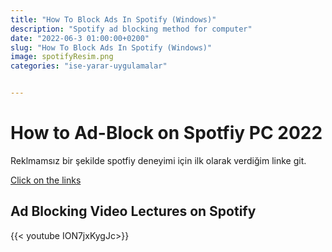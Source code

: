 ```yaml
---
title: "How To Block Ads In Spotify (Windows)"
description: "Spotify ad blocking method for computer"
date: "2022-06-3 01:00:00+0200"
slug: "How To Block Ads In Spotify (Windows)"
image: spotifyResim.png
categories: "ise-yarar-uygulamalar"


---
```


# How to Ad-Block on Spotfiy PC 2022


Reklmamsız bir şekilde spotfiy deneyimi için ilk olarak verdiğim linke git.

[Click on the links](https://bcvc.xyz/Lbi9HV5)

## Ad Blocking Video Lectures on Spotify


{{< youtube ION7jxKygJc>}}